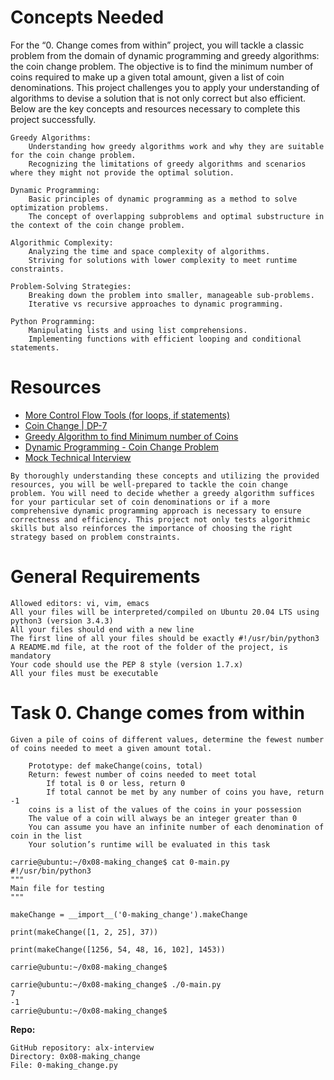 # Concepts Needed
For the “0. Change comes from within” project, you will tackle a classic problem from the domain of dynamic programming and greedy algorithms: the coin change problem. The objective is to find the minimum number of coins required to make up a given total amount, given a list of coin denominations. This project challenges you to apply your understanding of algorithms to devise a solution that is not only correct but also efficient. Below are the key concepts and resources necessary to complete this project successfully.

    Greedy Algorithms:
        Understanding how greedy algorithms work and why they are suitable for the coin change problem.
        Recognizing the limitations of greedy algorithms and scenarios where they might not provide the optimal solution.

    Dynamic Programming:
        Basic principles of dynamic programming as a method to solve optimization problems.
        The concept of overlapping subproblems and optimal substructure in the context of the coin change problem.

    Algorithmic Complexity:
        Analyzing the time and space complexity of algorithms.
        Striving for solutions with lower complexity to meet runtime constraints.

    Problem-Solving Strategies:
        Breaking down the problem into smaller, manageable sub-problems.
        Iterative vs recursive approaches to dynamic programming.

    Python Programming:
        Manipulating lists and using list comprehensions.
        Implementing functions with efficient looping and conditional statements.

# Resources
- [More Control Flow Tools (for loops, if statements)](https://docs.python.org/3/tutorial/controlflow.html)
- [Coin Change | DP-7](https://www.geeksforgeeks.org/coin-change-dp-7/)
- [Greedy Algorithm to find Minimum number of Coins](https://www.geeksforgeeks.org/greedy-algorithm-to-find-minimum-number-of-coins/)
- [Dynamic Programming - Coin Change Problem](https://www.youtube.com/watch?v=jgiZlGzXMBw)
- [Mock Technical Interview](https://www.youtube.com/watch?v=9BSSIsJ-fWg)

```
By thoroughly understanding these concepts and utilizing the provided resources, you will be well-prepared to tackle the coin change problem. You will need to decide whether a greedy algorithm suffices for your particular set of coin denominations or if a more comprehensive dynamic programming approach is necessary to ensure correctness and efficiency. This project not only tests algorithmic skills but also reinforces the importance of choosing the right strategy based on problem constraints.
```

# General Requirements
    Allowed editors: vi, vim, emacs
    All your files will be interpreted/compiled on Ubuntu 20.04 LTS using python3 (version 3.4.3)
    All your files should end with a new line
    The first line of all your files should be exactly #!/usr/bin/python3
    A README.md file, at the root of the folder of the project, is mandatory
    Your code should use the PEP 8 style (version 1.7.x)
    All your files must be executable

# Task 0. Change comes from within 

```
Given a pile of coins of different values, determine the fewest number of coins needed to meet a given amount total.

    Prototype: def makeChange(coins, total)
    Return: fewest number of coins needed to meet total
        If total is 0 or less, return 0
        If total cannot be met by any number of coins you have, return -1
    coins is a list of the values of the coins in your possession
    The value of a coin will always be an integer greater than 0
    You can assume you have an infinite number of each denomination of coin in the list
    Your solution’s runtime will be evaluated in this task

carrie@ubuntu:~/0x08-making_change$ cat 0-main.py
#!/usr/bin/python3
"""
Main file for testing
"""

makeChange = __import__('0-making_change').makeChange

print(makeChange([1, 2, 25], 37))

print(makeChange([1256, 54, 48, 16, 102], 1453))

carrie@ubuntu:~/0x08-making_change$

carrie@ubuntu:~/0x08-making_change$ ./0-main.py
7
-1
carrie@ubuntu:~/0x08-making_change$
```

**Repo:**

    GitHub repository: alx-interview
    Directory: 0x08-making_change
    File: 0-making_change.py
